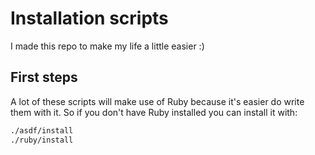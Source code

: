 # Installation scripts

I made this repo to make my life a little easier :)

## First steps

A lot of these scripts will make use of Ruby because it's easier do write them
with it. So if you don't have Ruby installed you can install it with:

```bash
./asdf/install
./ruby/install
```
